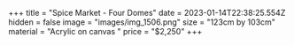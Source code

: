 +++
title = "Spice Market - Four Domes"
date = 2023-01-14T22:38:25.554Z
hidden = false
image = "images/img_1506.png"
size = "123cm by 103cm"
material = "Acrylic on canvas "
price = "$2,250"
+++
